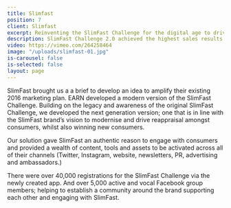 ```yaml
---
title: Slimfast
position: 7
client: Slimfast
excerpt: Reinventing the SlimFast Challenge for the digital age to drive record sales
description: SlimFast Challenge 2.0 achieved the highest sales results
video: https://vimeo.com/264258464
image: "/uploads/slimfast-01.jpg"
is-carousel: false
is-selected: false 
layout: page
---
```


SlimFast brought us a a brief to develop an idea to amplify their existing 2016 marketing plan.
EARN developed a modern version of the SlimFast Challenge. Building on the legacy and awareness of the original SlimFast Challenge, we developed the next generation version; one that is in line with the SlimFast brand’s vision to modernise and drive reappraisal amongst consumers, whilst also winning new consumers.

Our solution gave SlimFast an authentic reason to engage with consumers and provided a wealth of content, tools and assets to be activated across all of their channels (Twitter, Instagram, website, newsletters, PR, advertising and ambassadors.)

There were over 40,000 registrations for the SlimFast Challenge via the newly created app. And over 5,000 active and vocal Facebook group members; helping to establish a community around the brand supporting each other and engaging with SlimFast.